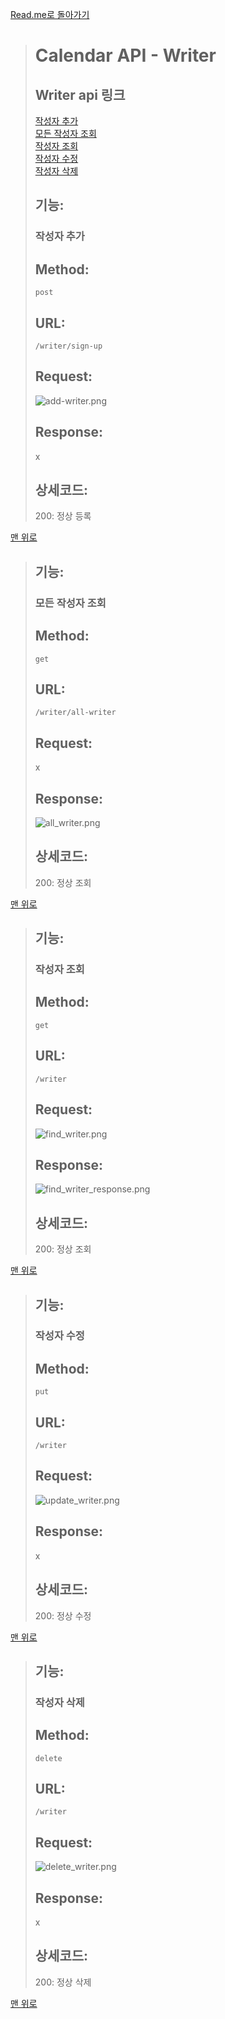 <a id="top"></a>
[Read.me로 돌아가기](README.md)
> # Calendar API - Writer
> ## Writer api 링크<br>
> [작성자 추가](#작성자-추가)<br>
> [모든 작성자 조회](#모든-작성자-조회)<br>
> [작성자 조회](#작성자-조회)<br>
> [작성자 수정](#작성자-수정)<br>
> [작성자 삭제](#작성자-삭제)<br>
> 
>  ## 기능:
> ### 작성자 추가
>
> ## Method:
> `post`
>
> ## URL:
> `/writer/sign-up`
>
> ## Request:
>
> ![add-writer.png](src/main/resources/image/api/writer/add-writer.png)
>
> ## Response:
> x
>
> ## 상세코드:
>
> 200: 정상 등록<br>
>
[맨 위로](#top)

>  ## 기능:
> ### 모든 작성자 조회
>
> ## Method:
> `get`
>
> ## URL:
> `/writer/all-writer`
>
> ## Request:
> x
>
> ## Response:
> ![all_writer.png](src/main/resources/image/api/writer/all_writer.png)
>
> ## 상세코드:
>
> 200: 정상 조회<br>
>
[맨 위로](#top)

>  ## 기능:
> ### 작성자 조회
>
> ## Method:
> `get`
>
> ## URL:
> `/writer`
>
> ## Request:
> ![find_writer.png](src/main/resources/image/api/writer/find_writer_request.png)
>
> ## Response:
> ![find_writer_response.png](src/main/resources/image/api/writer/find_writer_response.png)
>
> ## 상세코드:
>
> 200: 정상 조회<br>
>
[맨 위로](#top)

>  ## 기능:
> ### 작성자 수정
>
> ## Method:
> `put`
>
> ## URL:
> `/writer`
>
> ## Request:
> ![update_writer.png](src/main/resources/image/api/writer/update_writer.png)
>
> ## Response:
> x
> ## 상세코드:
>
> 200: 정상 수정<br>
>
[맨 위로](#top)


>  ## 기능:
> ### 작성자 삭제
>
> ## Method:
> `delete`
>
> ## URL:
> `/writer`
>
> ## Request:
> ![delete_writer.png](src/main/resources/image/api/writer/delete_writer.png)
>
> ## Response:
> x
> ## 상세코드:
>
> 200: 정상 삭제<br>
>
[맨 위로](#top)

